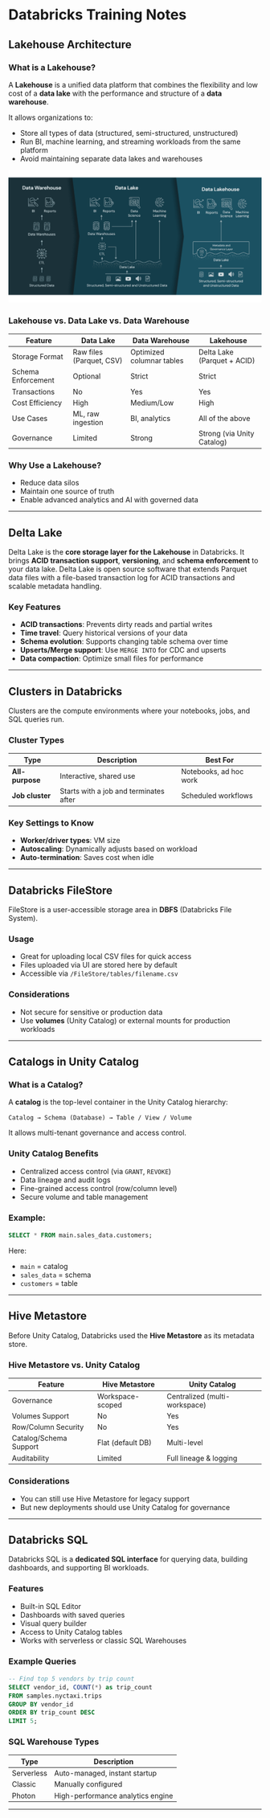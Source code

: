# Databricks Training Notes

## Lakehouse Architecture

### What is a Lakehouse?
A **Lakehouse** is a unified data platform that combines the flexibility and low cost of a **data lake** with the performance and structure of a **data warehouse**.

It allows organizations to:
- Store all types of data (structured, semi-structured, unstructured)
- Run BI, machine learning, and streaming workloads from the same platform
- Avoid maintaining separate data lakes and warehouses

![Lakehouse Architecture](./data-lakehouse_1.png)

### Lakehouse vs. Data Lake vs. Data Warehouse

| Feature               | Data Lake              | Data Warehouse           | Lakehouse                   |
|----------------------|------------------------|--------------------------|-----------------------------|
| Storage Format       | Raw files (Parquet, CSV) | Optimized columnar tables | Delta Lake (Parquet + ACID) |
| Schema Enforcement   | Optional               | Strict                   | Strict                      |
| Transactions         | No                     | Yes                      | Yes                         |
| Cost Efficiency      | High                   | Medium/Low               | High                        |
| Use Cases            | ML, raw ingestion      | BI, analytics            | All of the above            |
| Governance           | Limited                | Strong                   | Strong (via Unity Catalog)  |

### Why Use a Lakehouse?
- Reduce data silos
- Maintain one source of truth
- Enable advanced analytics and AI with governed data

---

## Delta Lake

Delta Lake is the **core storage layer for the Lakehouse** in Databricks. It brings **ACID transaction support**, **versioning**, and **schema enforcement** to your data lake. Delta Lake is open source software that extends Parquet data files with a file-based transaction log for ACID transactions and scalable metadata handling.

### Key Features
- **ACID transactions**: Prevents dirty reads and partial writes
- **Time travel**: Query historical versions of your data
- **Schema evolution**: Supports changing table schema over time
- **Upserts/Merge support**: Use `MERGE INTO` for CDC and upserts
- **Data compaction**: Optimize small files for performance


---

## Clusters in Databricks

Clusters are the compute environments where your notebooks, jobs, and SQL queries run.

### Cluster Types

| Type               | Description                                        | Best For                         |
|--------------------|----------------------------------------------------|----------------------------------|
| **All-purpose**    | Interactive, shared use                            | Notebooks, ad hoc work           |
| **Job cluster**    | Starts with a job and terminates after             | Scheduled workflows              |


### Key Settings to Know
- **Worker/driver types**: VM size
- **Autoscaling**: Dynamically adjusts based on workload
- **Auto-termination**: Saves cost when idle

---

## Databricks FileStore

FileStore is a user-accessible storage area in **DBFS** (Databricks File System).

### Usage
- Great for uploading local CSV files for quick access
- Files uploaded via UI are stored here by default
- Accessible via `/FileStore/tables/filename.csv`



### Considerations
- Not secure for sensitive or production data
- Use **volumes** (Unity Catalog) or external mounts for production workloads

---

## Catalogs in Unity Catalog

### What is a Catalog?
A **catalog** is the top-level container in the Unity Catalog hierarchy:

```
Catalog → Schema (Database) → Table / View / Volume
```

It allows multi-tenant governance and access control.

### Unity Catalog Benefits
- Centralized access control (via `GRANT`, `REVOKE`)
- Data lineage and audit logs
- Fine-grained access control (row/column level)
- Secure volume and table management

### Example:
```sql
SELECT * FROM main.sales_data.customers;
```

Here:
- `main` = catalog
- `sales_data` = schema
- `customers` = table

---

## Hive Metastore

Before Unity Catalog, Databricks used the **Hive Metastore** as its metadata store.

### Hive Metastore vs. Unity Catalog

| Feature               | Hive Metastore     | Unity Catalog        |
|-----------------------|--------------------|----------------------|
| Governance            | Workspace-scoped   | Centralized (multi-workspace) |
| Volumes Support       | No                 | Yes               |
| Row/Column Security   | No                 | Yes               |
| Catalog/Schema Support| Flat (default DB)  | Multi-level          |
| Auditability          | Limited            | Full lineage & logging |



### Considerations
- You can still use Hive Metastore for legacy support
- But new deployments should use Unity Catalog for governance

---

## Databricks SQL

Databricks SQL is a **dedicated SQL interface** for querying data, building dashboards, and supporting BI workloads.

### Features
- Built-in SQL Editor
- Dashboards with saved queries
- Visual query builder
- Access to Unity Catalog tables
- Works with serverless or classic SQL Warehouses

### Example Queries
```sql
-- Find top 5 vendors by trip count
SELECT vendor_id, COUNT(*) as trip_count
FROM samples.nyctaxi.trips
GROUP BY vendor_id
ORDER BY trip_count DESC
LIMIT 5;
```

### SQL Warehouse Types
| Type       | Description                      |
|------------|----------------------------------|
| Serverless | Auto-managed, instant startup    |
| Classic    | Manually configured              |
| Photon     | High-performance analytics engine|

---


